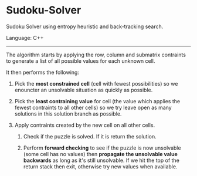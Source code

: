 Sudoku-Solver
============

Sudoku Solver using entropy heuristic and back-tracking search.

Language: C++

---

The algorithm starts by applying the row, column and submatrix contraints
to generate a list of all possible values for each unknown cell.

It then performs the following:

1. Pick the **most constrained cell** (cell with fewest possibilities) so we
   enouncter an unsolvable situation as quickly as possible.
   
2. Pick the **least contraining value** for cell (the value which applies the
   fewest contraints to all other cells) so we try leave open as many
   solutions in this solution branch as possible.
   
3. Apply contraints created by the new cell on all other cells.
   
   1. Check if the puzzle is solved. If it is return the solution. 
   
   2. Perform **forward checking** to see if the puzzle is now unsolvable
      (some cell has no values) then **propagate the unsolvable value
      backwards** as long as it's still unsolvable. If we hit the top
      of the return stack then exit, otherwise try new values when
      available.

